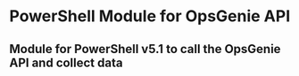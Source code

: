# PowerShell Module for OpsGenie API

## Module for PowerShell v5.1 to call the OpsGenie API and collect data